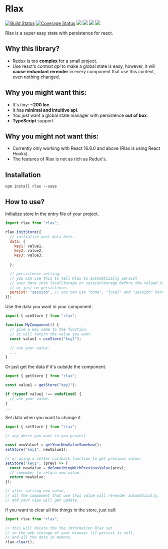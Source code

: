 # Rlax

[![Build Status](https://travis-ci.org/SUCHMOKUO/rlax.svg?branch=master)](https://travis-ci.org/SUCHMOKUO/rlax)
[![Coverage Status](https://coveralls.io/repos/github/SUCHMOKUO/rlax/badge.svg?branch=master)](https://coveralls.io/github/SUCHMOKUO/rlax?branch=master)
[![](https://img.shields.io/npm/v/rlax.svg)](https://www.npmjs.com/package/rlax)
![](https://img.shields.io/badge/dependencies-none-brightgreen.svg)
![](https://img.shields.io/npm/dt/rlax.svg)
![](https://img.shields.io/npm/l/rlax.svg)

Rlax is a super easy state with persistence for react.

## Why this library?

- Redux is too **complex** for a small project.
- Use react's _context api_ to make a global state is easy, however, it will **cause redundant rerender** in every component that use this context, even nothing changed.

## Why you might want this:

- It's tiny: **~200 loc**.
- It has **minimal and intuitive api**.
- You just want a global state manager with persistence **out of box**.
- **TypeScript** support.

## Why you might not want this:

- Currently only working with React 16.8.0 and above (Rlax is using React Hooks).
- The features of Rlax is not as rich as Redux's.

## Installation

```
npm install rlax --save
```

## How to use?

Initialize store In the entry file of your project.

```js
import rlax from "rlax";

rlax.initStore({
  // initialize your data here.
  data: {
    key1: value1,
    key2: value2,
    key3: value3,
    ...
  },

  // persistence setting.
  // you can use this to tell Rlax to automatically persist
  // your data into localStorage or sessionStorage before the reload of your page,
  // or just no persistence.
  persist: "session", // you can use "none", "local" and "session" here.
});
```

Use the data you want in your component.

```js
import { useStore } from "rlax";

function MyComponent() {
  // give a key name to the function,
  // it will return the value you want.
  const value1 = useStore("key1");

  // use your value.
  ...
}
```

Or just get the data if it's outside the component.

```js
import { getStore } from "rlax";

const value1 = getStore("key1");

if (typeof value1 !== undefined) {
  // use your value.
}
...

```

Set data when you want to change it.

```js
import { setStore } from "rlax";

// any where you want in you project.

const newValue1 = getYourNewValueSomehow();
setStore("key1", newValue1);

// or using a setter callback function to get previous value.
setStore("key1", (prev) => {
  const newValue = doSomethingWithPreviousValue(prev);
  // remember to return new value.
  return newValue;
});

// after setting new value,
// all the component that use this value will rerender automatically,
// and your view will get update.
```

If you want to clear all the things in the store, just call:

```js
import rlax from "rlax";

// this will delete the the imformation Rlax set
// in the web storage of your browser (if persist is set),
// and all the data in memory.
rlax.clear();
```
